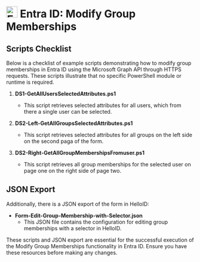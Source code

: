 # <img src="https://code.benco.io/icon-collection/azure-icons/Azure-Active-Directory.svg" alt="EntraID" height="30" width="30"> Entra ID: Modify Group Memberships

## Scripts Checklist

Below is a checklist of example scripts demonstrating how to modify group memberships in Entra ID using the Microsoft Graph API through HTTPS requests. These scripts illustrate that no specific PowerShell module or runtime is required.

1. **DS1-GetAllUsersSelectedAttributes.ps1**
   - This script retrieves selected attributes for all users, which from there a single user can be selected.

2. **DS2-Left-GetAllGroupsSelectedAttributes.ps1**
   - This script retrieves selected attributes for all groups on the left side on the second paga of the form.

3. **DS2-Right-GetAllGroupMembershipsFromuser.ps1**
   - This script retrieves all group memberships for the selected user on page one on the right side of page two.

## JSON Export

Additionally, there is a JSON export of the form in HelloID:
- **Form-Edit-Group-Membership-with-Selector.json**
   - This JSON file contains the configuration for editing group memberships with a selector in HelloID.

These scripts and JSON export are essential for the successful execution of the Modify Group Memberships functionality in Entra ID. Ensure you have these resources before making any changes.


